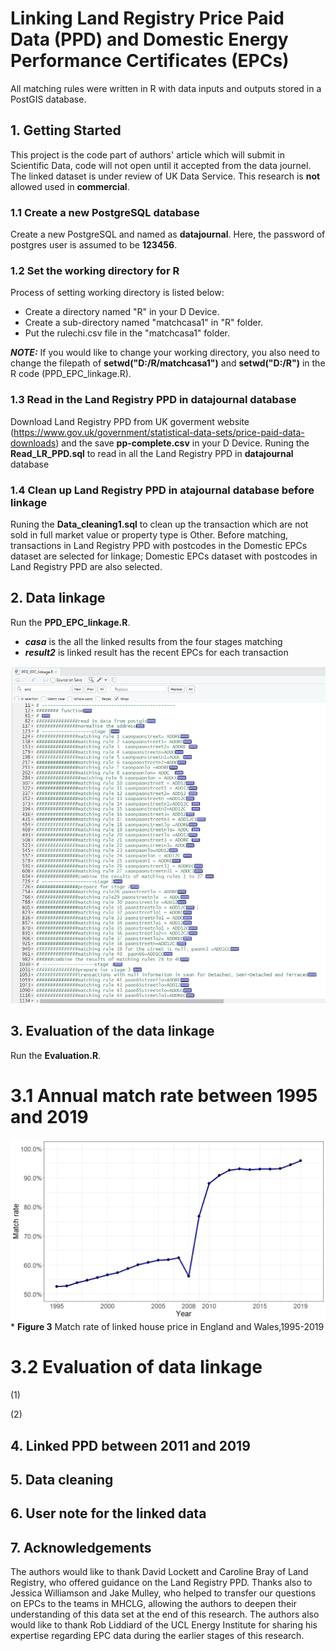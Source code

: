 
# Linking Land Registry Price Paid Data (PPD) and Domestic Energy Performance Certificates (EPCs)


All matching rules were written in R with data inputs and outputs stored in a PostGIS database.

## 1. Getting Started
This project is the code part of authors' article which will submit in Scientific Data, code will not open until it accepted from the data journel. The linked dataset is under review of UK Data Service. This research is **not** allowed used in **commercial**.


### 1.1 Create a new PostgreSQL database
Create a new PostgreSQL and named as **datajournal**. Here, the password of postgres user is assumed to be **123456**.


### 1.2 Set the working directory for R
Process of setting working directory is listed below:
- Create a directory named "R" in your D Device.
- Create a sub-directory named "matchcasa1" in "R" folder.  
- Put the rulechi.csv file in the "matchcasa1" folder.


***NOTE:*** If you would like to change your working directory, you also need to change the filepath of **setwd("D:/R/matchcasa1")** and **setwd("D:/R")** in the R code (PPD_EPC_linkage.R).


### 1.3 Read in the Land Registry PPD in datajournal database
Download Land Registry PPD from UK goverment website (https://www.gov.uk/government/statistical-data-sets/price-paid-data-downloads) and  the save **pp-complete.csv** in your D Device. Runing the **Read_LR_PPD.sql** to read in all the Land Registry PPD in **datajournal** database

### 1.4 Clean up Land Registry PPD in atajournal database before linkage
 Runing the **Data_cleaning1.sql** to clean up the transaction which are not sold in full market value or property type is Other. Before matching, transactions in Land Registry PPD with postcodes in the Domestic EPCs dataset are selected for linkage; Domestic EPCs dataset with postcodes in Land Registry PPD are also selected.

## 2. Data linkage
Run the **PPD_EPC_linkage.R**.
- ***casa*** is the all the linked results from the four stages matching
- ***result2*** is linked result has the recent EPCs for each transaction  
 
![](https://github.com/BINCHI1990/Link-LR-PPD-and-Domestic-EPCs/blob/master/Images/screenshot_of_linkage_code.png)

## 3. Evaluation of the data linkage 
Run the **Evaluation.R**.
# 3.1 Annual match rate between 1995 and 2019 
![](https://github.com/BINCHI1990/Link-LR-PPD-and-Domestic-EPCs/blob/master/Images/annual_matchrate.png)
            *  **Figure 3** Match rate of linked house price in England and Wales,1995-2019


# 3.2 Evaluation of data linkage 
(1)

(2)

## 4. Linked PPD between 2011 and 2019

## 5. Data cleaning 

## 6. User note for the linked data


## 7. Acknowledgements

The authors would like to thank David Lockett and Caroline Bray of Land Registry, who offered guidance on the Land Registry PPD. Thanks also to Jessica Williamson and Jake Mulley, who helped to transfer our questions on EPCs to the teams in MHCLG, allowing the authors to deepen their understanding of this data set at the end of this research. The authors also would like to thank Rob Liddiard of the UCL Energy Institute for sharing his expertise regarding EPC data during the earlier stages of this research.  
